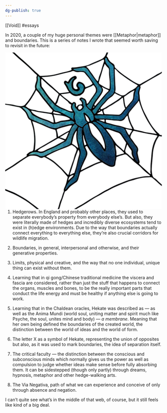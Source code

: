 ```yaml
---
dg-publish: true
---
```


[[Void]]
#essays 

In 2020, a couple of my huge personal themes were [[Metaphor|metaphor]] and boundaries. This is a series of notes I wrote that seemed worth saving to revisit in the future:

<img src="/assets/spider.jpeg" style="float: left">

 1. Hedgerows. In England and probably other places, they used to separate everybody’s property from everybody else’s. But also, they were literally made of hedges and incredibly diverse ecosystems tend to exist in (h)edge environments. Due to the way that boundaries actually connect everything to everything else, they’re also crucial corridors for wildlife migration.

2. Boundaries, in general, interpersonal and otherwise, and their generative properties.
 
3. Limits, physical and creative, and the way that no one individual, unique thing can exist without them.

4. Learning that in qi gong/Chinese traditional medicine the viscera and fascia are considered, rather than just the stuff that happens to connect the organs, muscles and bones, to be the really important parts that conduct the life energy and must be healthy if anything else is going to work.

5. Learning that in the Chaldean oracles, Hekate was described as — as well as the Anima Mundi (world soul, uniting matter and spirit much like Psyche, the soul, unites mind and body) — *a membrane*. Meaning that her own being defined the boundaries of the created world, the distinction between the world of ideas and the world of form.

6. The letter X as a symbol of Hekate, representing the union of opposites but also, as it was used to mark boundaries, the idea of separation itself.

7. The critical faculty — the distinction between the conscious and subconscious minds which normally gives us the power as well as compulsion to judge whether ideas make sense before fully absorbing them. It can be sidestepped (though only partly) through dreams, hypnosis, metaphor and other hedge-walking arts.

8. The Via Negativa, path of what we can experience and conceive of only through absence and negation.

I can’t quite see what’s in the middle of that web, of course, but it still feels like kind of a big deal.